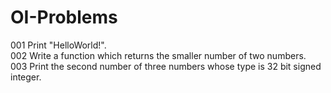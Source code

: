 # OI-Problems
001 Print "HelloWorld!".  
002 Write a function which returns the smaller number of two numbers.  
003 Print the second number of three numbers whose type is 32 bit signed integer.